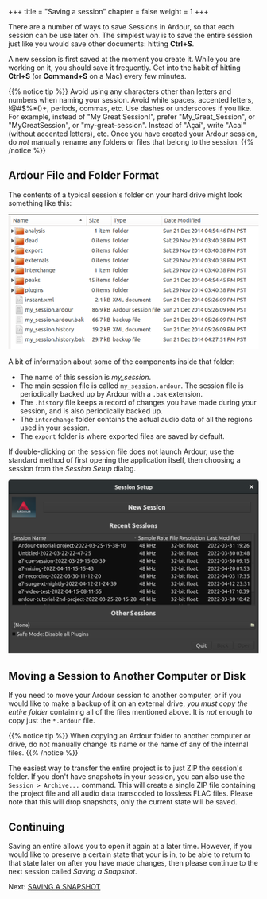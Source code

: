 +++
title = "Saving a session"
chapter = false
weight = 1
+++

There are a number of ways to save Sessions in Ardour, so that each session
can be use later on. The simplest way is to save the entire session just like
you would save other documents: hitting **Ctrl+S**.

A new session is first saved at the moment you create it. While you are working
on it, you should save it frequently. Get into the habit of hitting **Ctrl+S**
(or **Command+S** on a Mac) every few minutes.

{{% notice tip %}}
Avoid using any characters other than letters and numbers when naming your
session. Avoid white spaces, accented letters, !@#$%\*()+, periods, commas, etc.
Use dashes or underscores if you like. For example, instead of "My Great
Session!", prefer "My_Great_Session", or "MyGreatSession", or
"my-great-session". Instead of "Açaí", write "Acai" (without accented letters),
etc. Once you have created your Ardour session, do _not_ manually rename any
folders or files that belong to the session.
{{% /notice %}}

## Ardour File and Folder Format

The contents of a typical session's folder on your hard drive might look
something like this:

![Ardour Folder](en/Ardour4_Session_Folder_Structure.png)

A bit of information about some of the components inside that folder:

* The name of this session is _my\_session_.
* The main session file is called `my_session.ardour`. The session file is
periodically backed up by Ardour with a `.bak` extension.
* The `.history` file keeps a record of changes you have made during your
session, and is also periodically backed up.
* The `interchange` folder contains the actual audio data of all the regions
used in your session.
* The `export` folder is where exported files are saved by default.

If double-clicking on the session file does not launch Ardour, use the standard
method of first opening the application itself, then choosing a session from the
_Session Setup_ dialog.

![Ardour Opening](en/ardour7-session-setup-dialog.png)

## Moving a Session to Another Computer or Disk

If you need to move your Ardour session to another computer, or if you would
like to make a backup of it on an external drive, *you must copy the entire
folder* containing all of the files mentioned above. It is _not_ enough to copy
just the `*.ardour` file.

{{% notice tip %}}
When copying an Ardour folder to another computer or drive, do not manually
change its name or the name of any of the internal files.
{{% /notice %}}

The easiest way to transfer the entire project is to just ZIP the session's
folder. If you don't have snapshots in your session, you can also use the
`Session > Archive...` command. This will create a single ZIP file containing
the project file and all audio data transcoded to lossless FLAC files. Please
note that this will drop snapshots, only the current state will be saved.


## Continuing

Saving an entire allows you to open it again at a later time. However, if you
would like to preserve a certain state that your is in, to be able to return to
that state later on after you have made changes, then please continue to the
next session called _Saving  a Snapshot_. 

Next: [SAVING A SNAPSHOT](../saving-a-snapshot)
